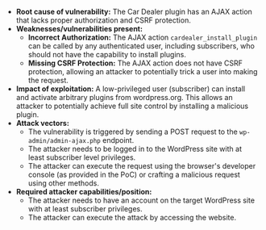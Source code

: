 - **Root cause of vulnerability:** The Car Dealer plugin has an AJAX action that lacks proper authorization and CSRF protection.
- **Weaknesses/vulnerabilities present:**
    - **Incorrect Authorization:** The AJAX action `cardealer_install_plugin` can be called by any authenticated user, including subscribers, who should not have the capability to install plugins.
    - **Missing CSRF Protection:** The AJAX action does not have CSRF protection, allowing an attacker to potentially trick a user into making the request.
- **Impact of exploitation:** A low-privileged user (subscriber) can install and activate arbitrary plugins from wordpress.org. This allows an attacker to potentially achieve full site control by installing a malicious plugin.
- **Attack vectors:**
    - The vulnerability is triggered by sending a POST request to the `wp-admin/admin-ajax.php` endpoint.
    - The attacker needs to be logged in to the WordPress site with at least subscriber level privileges.
    - The attacker can execute the request using the browser's developer console (as provided in the PoC) or crafting a malicious request using other methods.
- **Required attacker capabilities/position:**
    - The attacker needs to have an account on the target WordPress site with at least subscriber privileges.
    - The attacker can execute the attack by accessing the website.